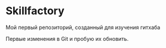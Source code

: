 # Skillfactory
Мой первый репозиторий, созданный для изучения гитхаба

Первые изменения в Git и пробую их обновить.
